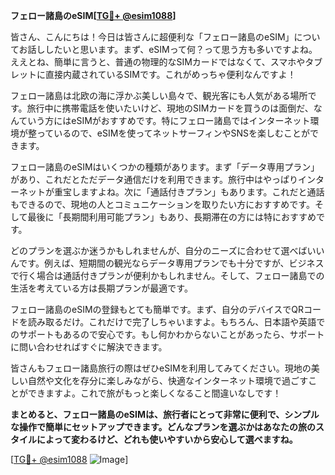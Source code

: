 **フェロー諸島のeSIM[[TG💪+ @esim1088](https://t.me/s/esim1088)]**

皆さん、こんにちは！今日は皆さんに超便利な「フェロー諸島のeSIM」についてお話ししたいと思います。まず、eSIMって何？って思う方も多いですよね。ええとね、簡単に言うと、普通の物理的なSIMカードではなくて、スマホやタブレットに直接内蔵されているSIMです。これがめっちゃ便利なんですよ！

フェロー諸島は北欧の海に浮かぶ美しい島々で、観光客にも人気がある場所です。旅行中に携帯電話を使いたいけど、現地のSIMカードを買うのは面倒だ、なんていう方にはeSIMがおすすめです。特にフェロー諸島ではインターネット環境が整っているので、eSIMを使ってネットサーフィンやSNSを楽しむことができます。

フェロー諸島のeSIMはいくつかの種類があります。まず「データ専用プラン」があり、これだとただデータ通信だけを利用できます。旅行中はやっぱりインターネットが重宝しますよね。次に「通話付きプラン」もあります。これだと通話もできるので、現地の人とコミュニケーションを取りたい方におすすめです。そして最後に「長期間利用可能プラン」もあり、長期滞在の方には特におすすめです。

どのプランを選ぶか迷うかもしれませんが、自分のニーズに合わせて選べばいいんです。例えば、短期間の観光ならデータ専用プランでも十分ですが、ビジネスで行く場合は通話付きプランが便利かもしれません。そして、フェロー諸島での生活を考えている方は長期プランが最適です。

フェロー諸島のeSIMの登録もとても簡単です。まず、自分のデバイスでQRコードを読み取るだけ。これだけで完了しちゃいますよ。もちろん、日本語や英語でのサポートもあるので安心です。もし何かわからないことがあったら、サポートに問い合わせればすぐに解決できます。

皆さんもフェロー諸島旅行の際はぜひeSIMを利用してみてください。現地の美しい自然や文化を存分に楽しみながら、快適なインターネット環境で過ごすことができますよ。これで旅がもっと楽しくなること間違いなしです！

**まとめると、フェロー諸島のeSIMは、旅行者にとって非常に便利で、シンプルな操作で簡単にセットアップできます。どんなプランを選ぶかはあなたの旅のスタイルによって変わるけど、どれも使いやすいから安心して選べますね。**

[[TG💪+ @esim1088](https://t.me/s/esim1088) ![Image](https://i.postimg.cc/Y0z9fWf4/image.png)]
